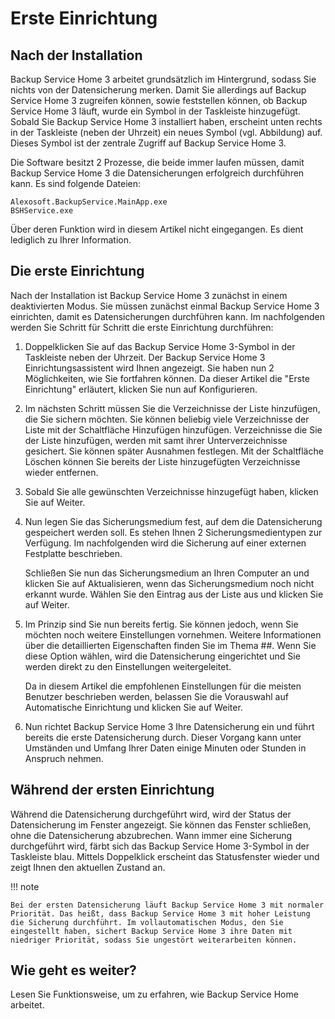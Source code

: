 # Erste Einrichtung

## Nach der Installation

Backup Service Home 3 arbeitet grundsätzlich im Hintergrund, sodass Sie nichts von der Datensicherung merken. Damit Sie allerdings auf Backup Service Home 3 zugreifen können, sowie feststellen können, ob Backup Service Home 3 läuft, wurde ein Symbol in der Taskleiste hinzugefügt. Sobald Sie Backup Service Home 3 installiert haben, erscheint unten rechts in der Taskleiste (neben der Uhrzeit) ein neues Symbol (vgl. Abbildung) auf. Dieses Symbol ist der zentrale Zugriff auf Backup Service Home 3.

Die Software besitzt 2 Prozesse, die beide immer laufen müssen, damit Backup Service Home 3 die Datensicherungen erfolgreich durchführen kann. Es sind folgende Dateien:

    Alexosoft.BackupService.MainApp.exe
    BSHService.exe

Über deren Funktion wird in diesem Artikel nicht eingegangen. Es dient lediglich zu Ihrer Information.

## Die erste Einrichtung

Nach der Installation ist Backup Service Home 3 zunächst in einem deaktivierten Modus. Sie müssen zunächst einmal Backup Service Home 3 einrichten, damit es Datensicherungen durchführen kann. Im nachfolgenden werden Sie Schritt für Schritt die erste Einrichtung durchführen:

1.   Doppelklicken Sie auf das Backup Service Home 3-Symbol in der Taskleiste neben der Uhrzeit.
    Der Backup Service Home 3 Einrichtungsassistent wird Ihnen angezeigt. Sie haben nun 2 Möglichkeiten, wie Sie fortfahren können. Da dieser Artikel die "Erste Einrichtung" erläutert, klicken Sie nun auf Konfigurieren.

1.  Im nächsten Schritt müssen Sie die Verzeichnisse der Liste hinzufügen, die Sie sichern möchten. Sie können beliebig viele Verzeichnisse der Liste mit der Schaltfläche Hinzufügen hinzufügen. Verzeichnisse die Sie der Liste hinzufügen, werden mit samt ihrer Unterverzeichnisse gesichert. Sie können später Ausnahmen festlegen. Mit der Schaltfläche Löschen können Sie bereits der Liste hinzugefügten Verzeichnisse wieder entfernen.

1.  Sobald Sie alle gewünschten Verzeichnisse hinzugefügt haben, klicken Sie auf Weiter.

1.  Nun legen Sie das Sicherungsmedium fest, auf dem die Datensicherung gespeichert werden soll. Es stehen Ihnen 2 Sicherungsmedientypen zur Verfügung. Im nachfolgenden wird die Sicherung auf einer externen Festplatte beschrieben.

    Schließen Sie nun das Sicherungsmedium an Ihren Computer an und klicken Sie auf Aktualisieren, wenn das Sicherungsmedium noch nicht erkannt wurde. Wählen Sie den Eintrag aus der Liste aus und klicken Sie auf Weiter.

1.  Im Prinzip sind Sie nun bereits fertig. Sie können jedoch, wenn Sie möchten noch weitere Einstellungen vornehmen. Weitere Informationen über die detaillierten Eigenschaften finden Sie im Thema ##. Wenn Sie diese Option wählen, wird die Datensicherung eingerichtet und Sie werden direkt zu den Einstellungen weitergeleitet.

    Da in diesem Artikel die empfohlenen Einstellungen für die meisten Benutzer beschrieben werden, belassen Sie die Vorauswahl auf Automatische Einrichtung und klicken Sie auf Weiter.

1.  Nun richtet Backup Service Home 3 Ihre Datensicherung ein und führt bereits die erste Datensicherung durch. Dieser Vorgang kann unter Umständen und Umfang Ihrer Daten einige Minuten oder Stunden in Anspruch nehmen.

## Während der ersten Einrichtung

Während die Datensicherung durchgeführt wird, wird der Status der Datensicherung im Fenster angezeigt. Sie können das Fenster schließen, ohne die Datensicherung abzubrechen. Wann immer eine Sicherung durchgeführt wird, färbt sich das Backup Service Home 3-Symbol in der Taskleiste blau. Mittels Doppelklick erscheint das Statusfenster wieder und zeigt Ihnen den aktuellen Zustand an.

!!! note

    Bei der ersten Datensicherung läuft Backup Service Home 3 mit normaler Priorität. Das heißt, dass Backup Service Home 3 mit hoher Leistung die Sicherung durchführt. Im vollautomatischen Modus, den Sie eingestellt haben, sichert Backup Service Home 3 ihre Daten mit niedriger Priorität, sodass Sie ungestört weiterarbeiten können.

## Wie geht es weiter?

Lesen Sie Funktionsweise, um zu erfahren, wie Backup Service Home arbeitet.